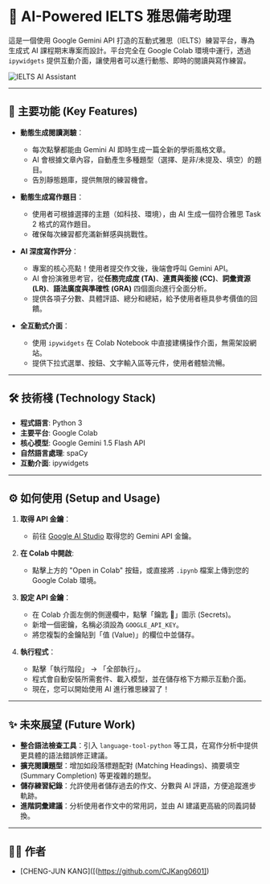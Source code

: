 # 🤖 AI-Powered IELTS 雅思備考助理

這是一個使用 Google Gemini API 打造的互動式雅思（IELTS）練習平台，專為生成式 AI 課程期末專案而設計。平台完全在 Google Colab 環境中運行，透過 `ipywidgets` 提供互動介面，讓使用者可以進行動態、即時的閱讀與寫作練習。

![IELTS AI Assistant]([https://i.imgur.com/your-screenshot-url.gif](https://colab.research.google.com/drive/1t0oZ12GKXzYtx_7NowiRRWbOGC-u50vQ?usp=sharing)) 


---

## 🚀 主要功能 (Key Features)

* **動態生成閱讀測驗**：
    * 每次點擊都能由 Gemini AI 即時生成一篇全新的學術風格文章。
    * AI 會根據文章內容，自動產生多種題型（選擇、是非/未提及、填空）的題目。
    * 告別靜態題庫，提供無限的練習機會。

* **動態生成寫作題目**：
    * 使用者可根據選擇的主題（如科技、環境），由 AI 生成一個符合雅思 Task 2 格式的寫作題目。
    * 確保每次練習都充滿新鮮感與挑戰性。

* **AI 深度寫作評分**：
    * 專案的核心亮點！使用者提交作文後，後端會呼叫 Gemini API。
    * AI 會扮演雅思考官，從**任務完成度 (TA)**、**連貫與銜接 (CC)**、**詞彙資源 (LR)**、**語法廣度與準確性 (GRA)** 四個面向進行全面分析。
    * 提供各項子分數、具體評語、總分和總結，給予使用者極具參考價值的回饋。

* **全互動式介面**：
    * 使用 `ipywidgets` 在 Colab Notebook 中直接建構操作介面，無需架設網站。
    * 提供下拉式選單、按鈕、文字輸入區等元件，使用者體驗流暢。

---

## 🛠️ 技術棧 (Technology Stack)

* **程式語言**: Python 3
* **主要平台**: Google Colab
* **核心模型**: Google Gemini 1.5 Flash API
* **自然語言處理**: spaCy
* **互動介面**: ipywidgets

---

## ⚙️ 如何使用 (Setup and Usage)

1.  **取得 API 金鑰**：
    * 前往 [Google AI Studio](https://aistudio.google.com/) 取得您的 Gemini API 金鑰。

2.  **在 Colab 中開啟**:
    * 點擊上方的 "Open in Colab" 按鈕，或直接將 `.ipynb` 檔案上傳到您的 Google Colab 環境。

3.  **設定 API 金鑰**：
    * 在 Colab 介面左側的側邊欄中，點擊「鑰匙 🔑」圖示 (Secrets)。
    * 新增一個密鑰，名稱必須設為 `GOOGLE_API_KEY`。
    * 將您複製的金鑰貼到「值 (Value)」的欄位中並儲存。

4.  **執行程式**：
    * 點擊「執行階段」 -> 「全部執行」。
    * 程式會自動安裝所需套件、載入模型，並在儲存格下方顯示互動介面。
    * 現在，您可以開始使用 AI 進行雅思練習了！

---

## ✨ 未來展望 (Future Work)

* **整合語法檢查工具**：引入 `language-tool-python` 等工具，在寫作分析中提供更具體的語法錯誤修正建議。
* **擴充閱讀題型**：增加如段落標題配對 (Matching Headings)、摘要填空 (Summary Completion) 等更複雜的題型。
* **儲存練習紀錄**：允許使用者儲存過去的作文、分數與 AI 評語，方便追蹤進步軌跡。
* **進階詞彙建議**：分析使用者作文中的常用詞，並由 AI 建議更高級的同義詞替換。

---

## 👨‍💻 作者

* [CHENG-JUN KANG]([(https://github.com/CJKang0601])
